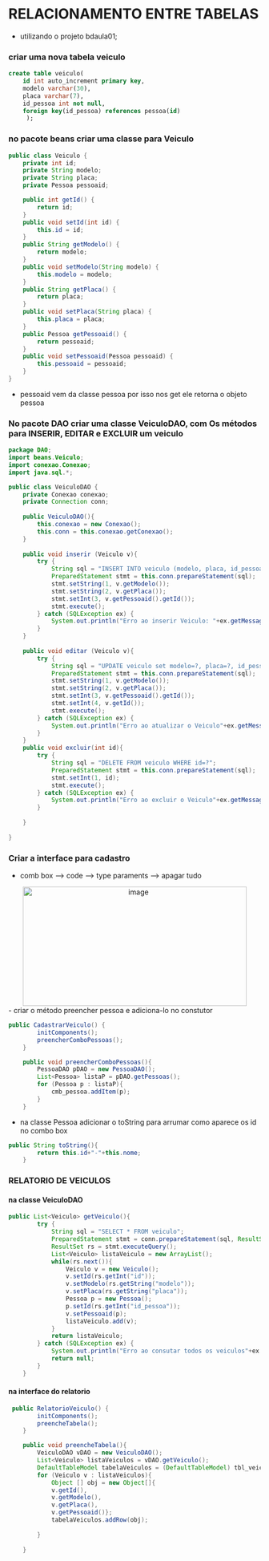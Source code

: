# RELACIONAMENTO ENTRE TABELAS
- utilizando o projeto bdaula01;
### criar uma nova tabela veiculo
```sql
create table veiculo(
    id int auto_increment primary key,
    modelo varchar(30),
    placa varchar(7),
    id_pessoa int not null,
    foreign key(id_pessoa) references pessoa(id)
     );
```
### no pacote beans criar uma classe para Veiculo
  
```java
public class Veiculo {
    private int id;
    private String modelo;
    private String placa;
    private Pessoa pessoaid;

    public int getId() {
        return id;
    }
    public void setId(int id) {
        this.id = id;
    }
    public String getModelo() {
        return modelo;
    }
    public void setModelo(String modelo) {
        this.modelo = modelo;
    }
    public String getPlaca() {
        return placa;
    }
    public void setPlaca(String placa) {
        this.placa = placa;
    }
    public Pessoa getPessoaid() {
        return pessoaid;
    }
    public void setPessoaid(Pessoa pessoaid) {
        this.pessoaid = pessoaid;
    }
}
```
- pessoaid vem da classe pessoa por isso nos get ele retorna o objeto pessoa
### No pacote DAO criar uma classe VeiculoDAO, com Os métodos para INSERIR, EDITAR e EXCLUIR um veiculo
```java
package DAO;
import beans.Veiculo;
import conexao.Conexao;
import java.sql.*;

public class VeiculoDAO {
    private Conexao conexao;
    private Connection conn;
    
    public VeiculoDAO(){
        this.conexao = new Conexao();
        this.conn = this.conexao.getConexao();
    }
    
    public void inserir (Veiculo v){
        try {
            String sql = "INSERT INTO veiculo (modelo, placa, id_pessoa) VALUES (?,?,?);";
            PreparedStatement stmt = this.conn.prepareStatement(sql);
            stmt.setString(1, v.getModelo());
            stmt.setString(2, v.getPlaca());
            stmt.setInt(3, v.getPessoaid().getId());
            stmt.execute();
        } catch (SQLException ex) {
            System.out.println("Erro ao inserir Veiculo: "+ex.getMessage());
        }
    }
    
    public void editar (Veiculo v){
        try {
            String sql = "UPDATE veiculo set modelo=?, placa=?, id_pessoa=? WHERE id=?";
            PreparedStatement stmt = this.conn.prepareStatement(sql);
            stmt.setString(1, v.getModelo());
            stmt.setString(2, v.getPlaca());
            stmt.setInt(3, v.getPessoaid().getId());
            stmt.setInt(4, v.getId());
            stmt.execute();
        } catch (SQLException ex) {
            System.out.println("Erro ao atualizar o Veiculo"+ex.getMessage());
        }   
    }
    public void excluir(int id){
        try {
            String sql = "DELETE FROM veiculo WHERE id=?";
            PreparedStatement stmt = this.conn.prepareStatement(sql);
            stmt.setInt(1, id);
            stmt.execute();
        } catch (SQLException ex) {
            System.out.println("Erro ao excluir o Veiculo"+ex.getMessage());
        }
        
    }
    
}
```
### Criar a interface para cadastro
- comb box --> code --> type paraments --> apagar tudo
<div align="center">
  <img width="447" height="238" alt="image" src="https://github.com/user-attachments/assets/c9ae8ebf-0154-4206-a0bf-958ff59150bb" />
</div>
- criar o método preencher pessoa e adiciona-lo no constutor 

```java
public CadastrarVeiculo() {
        initComponents();
        preencherComboPessoas();
    }

    public void preencherComboPessoas(){
        PessoaDAO pDAO = new PessoaDAO();
        List<Pessoa> listaP = pDAO.getPessoas();
        for (Pessoa p : listaP){
            cmb_pessoa.addItem(p);  
        }
    }
```
- na classe Pessoa adicionar o toString para arrumar como aparece os id no combo box
```java
public String toString(){
        return this.id+"-"+this.nome;
    }
```
### RELATORIO DE VEICULOS
#### na classe VeiculoDAO
```JAVA
public List<Veiculo> getVeiculo(){
        try {
            String sql = "SELECT * FROM veiculo";
            PreparedStatement stmt = conn.prepareStatement(sql, ResultSet.TYPE_SCROLL_INSENSITIVE, ResultSet.CONCUR_UPDATABLE);
            ResultSet rs = stmt.executeQuery();
            List<Veiculo> listaVeiculo = new ArrayList();
            while(rs.next()){
                Veiculo v = new Veiculo();
                v.setId(rs.getInt("id"));
                v.setModelo(rs.getString("modelo"));
                v.setPlaca(rs.getString("placa"));
                Pessoa p = new Pessoa();
                p.setId(rs.getInt("id_pessoa"));
                v.setPessoaid(p);
                listaVeiculo.add(v);
            }
            return listaVeiculo;
        } catch (SQLException ex) {
            System.out.println("Erro ao consutar todos os veiculos"+ex.getMessage());
            return null;
        }
    }
```
#### na interface do relatorio
```java
 public RelatorioVeiculo() {
        initComponents();
        preencheTabela();
    }

    public void preencheTabela(){
        VeiculoDAO vDAO = new VeiculoDAO();
        List<Veiculo> listaVeiculos = vDAO.getVeiculo();
        DefaultTableModel tabelaVeiculos = (DefaultTableModel) tbl_veiculos.getModel();
        for (Veiculo v : listaVeiculos){
            Object [] obj = new Object[]{
            v.getId(),
            v.getModelo(),
            v.getPlaca(),
            v.getPessoaid()};
            tabelaVeiculos.addRow(obj);
            
        }
        
    }
```




